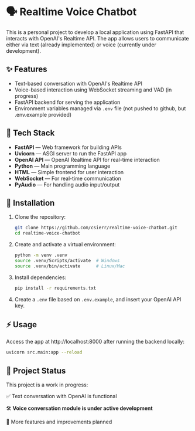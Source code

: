 # 🗣️ Realtime Voice Chatbot

This is a personal project to develop a local application using FastAPI that interacts with OpenAI's Realtime API. The app allows users to communicate either via text (already implemented) or voice (currently under development).

## ✨ Features

- Text-based conversation with OpenAI's Realtime API
- Voice-based interaction using WebSocket streaming and VAD (in progress)
- FastAPI backend for serving the application
- Environment variables managed via `.env` file (not pushed to github, but .env.example provided)

## 🧰 Tech Stack

- **FastAPI** — Web framework for building APIs
- **Uvicorn** — ASGI server to run the FastAPI app
- **OpenAI API** — OpenAI Realtime API for real-time interaction
- **Python** — Main programming language
- **HTML** — Simple frontend for user interaction
- **WebSocket** — For real-time communication
- **PyAudio** — For handling audio input/output

## 🚀 Installation

1. Clone the repository:

   ```bash
   git clone https://github.com/csierr/realtime-voice-chatbot.git
   cd realtime-voice-chatbot

2. Create and activate a virtual environment:

    ```bash
    python -m venv .venv
    source .venv/Scripts/activate  # Windows
    source .venv/bin/activate      # Linux/Mac

3. Install dependencies:

    ```bash
    pip install -r requirements.txt

4. Create a `.env` file based on `.env.example`, and insert your OpenAI API key.


## ⚡ Usage

Access the app at http://localhost:8000  after running the backend locally:

```bash
uvicorn src.main:app --reload
```

## 🚧 Project Status

This project is a work in progress:

✅ Text conversation with OpenAI is functional

🛠 **Voice conversation module is under active development**

📝 More features and improvements planned
